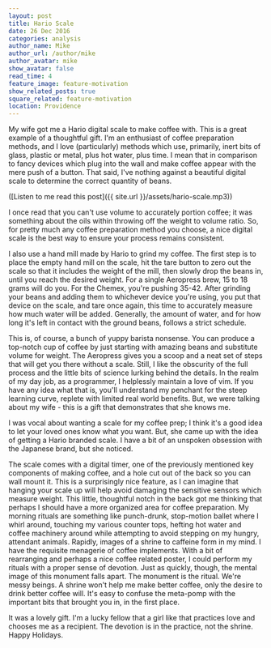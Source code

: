 ```yaml
---
layout: post
title: Hario Scale
date: 26 Dec 2016
categories: analysis
author_name: Mike
author_url: /author/mike
author_avatar: mike
show_avatar: false
read_time: 4
feature_image: feature-motivation
show_related_posts: true
square_related: feature-motivation
location: Providence
---
```


My wife got me a Hario digital scale to make coffee with. This is a great example of a thoughtful gift. I'm an enthusiast of coffee preparation methods, and I love (particularly) methods which use, primarily, inert bits of glass, plastic or metal, plus hot water, plus time. I mean that in comparison to fancy devices which plug into the wall and make coffee appear with the mere push of a button. That said, I've nothing against a beautiful digital scale to determine the correct quantity of beans.

([Listen to me read this post]({{ site.url }}/assets/hario-scale.mp3))

I once read that you can't use volume to accurately portion coffee; it was something about the oils within throwing off the weight to volume ratio. So, for pretty much any coffee preparation method you choose, a nice digital scale is the best way to ensure your process remains consistent.

I also use a hand mill made by Hario to grind my coffee. The first step is to place the empty hand mill on the scale, hit the tare button to zero out the scale so that it includes the weight of the mill, then slowly drop the beans in, until you reach the desired weight. For a single Aeropress brew, 15 to 18 grams will do you. For the Chemex, you're pushing 35-42. After grinding your beans and adding them to whichever device you're using, you put that device on the scale, and tare once again, this time to accurately measure how much water will be added. Generally, the amount of water, and for how long it's left in contact with the ground beans, follows a strict schedule.

This is, of course, a bunch of yuppy barista nonsense. You can produce a top-notch cup of coffee by just starting with amazing beans and substitute volume for weight. The Aeropress gives you a scoop and a neat set of steps that will get you there without a scale. Still, I like the obscurity of the full process and the little bits of science lurking behind the details. In the realm of my day job, as a programmer, I helplessly maintain a love of vim. If you have any idea what that is, you'll understand my penchant for the steep learning curve, replete with limited real world benefits. But, we were talking about my wife - this is a gift that demonstrates that she knows me.

I was vocal about wanting a scale for my coffee prep; I think it's a good idea to let your loved ones know what you want. But, she came up with the idea of getting a Hario branded scale. I have a bit of an unspoken obsession with the Japanese brand, but she noticed.

The scale comes with a digital timer, one of the previously mentioned key components of making coffee, and a hole cut out of the back so you can wall mount it. This is a surprisingly nice feature, as I can imagine that hanging your scale up will help avoid damaging the sensitive sensors which measure weight. This little, thoughtful notch in the back got me thinking that perhaps I should have a more organized area for coffee preparation. My morning rituals are something like punch-drunk, stop-motion ballet where I whirl around, touching my various counter tops, hefting hot water and coffee machinery around while attempting to avoid stepping on my hungry, attendant animals. Rapidly, images of a shrine to caffeine form in my mind. I have the requisite menagerie of coffee implements. With a bit of rearranging and perhaps a nice coffee related poster, I could perform my rituals with a proper sense of devotion. Just as quickly, though, the mental image of this monument falls apart. The monument is the ritual. We're messy beings. A shrine won't help me make better coffee, only the desire to drink better coffee will. It's easy to confuse the meta-pomp with the important bits that brought you in, in the first place.

It was a lovely gift. I'm a lucky fellow that a girl like that practices love and chooses me as a recipient. The devotion is in the practice, not the shrine. Happy Holidays.
